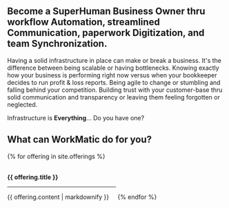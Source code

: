 <head>
<link href="assets/css/all.css" rel="stylesheet"> <!--load all styles -->
<style> 
.center { 
  text-align: center; 
  width: 100%; 
} 
</style>
</head> 

## Become a SuperHuman Business Owner thru workflow Automation, streamlined Communication, paperwork Digitization, and team Synchronization.   

Having a solid infrastructure in place can make or break a business. It's the difference between being scalable or having bottlenecks. Knowing exactly how your business is performing right now versus when your bookkeeper decides to run profit & loss reports. Being agile to change or stumbling and falling behind your competition. Building trust with your customer-base thru solid communication and transparency or leaving them feeling forgotten or neglected.

Infrastructure is **Everything**... Do you have one?

## What can WorkMatic do for you?

{% for offering in site.offerings %}
  <div style="display: inline-block; width: 50%;">
    <span><i class="fas fa-{{ offering.icon }}  fa-8x center"></i></span><br>
    <span><b class="center">{{ offering.title }}</b></span>
    <hr>
    <p>{{ offering.content | markdownify }}</p>
  </div>
{% endfor %}

